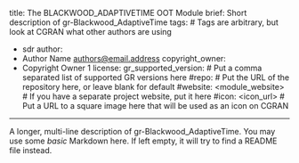 title: The BLACKWOOD_ADAPTIVETIME OOT Module
brief: Short description of gr-Blackwood_AdaptiveTime
tags: # Tags are arbitrary, but look at CGRAN what other authors are using
  - sdr
author:
  - Author Name <authors@email.address>
copyright_owner:
  - Copyright Owner 1
license:
gr_supported_version: # Put a comma separated list of supported GR versions here
#repo: # Put the URL of the repository here, or leave blank for default
#website: <module_website> # If you have a separate project website, put it here
#icon: <icon_url> # Put a URL to a square image here that will be used as an icon on CGRAN
---
A longer, multi-line description of gr-Blackwood_AdaptiveTime.
You may use some *basic* Markdown here.
If left empty, it will try to find a README file instead.
